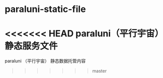 # paraluni-static-file
<<<<<<< HEAD
paraluni（平行宇宙）静态服务文件
=======
paraluni （平行宇宙） 静态数据托管内容
>>>>>>> master
